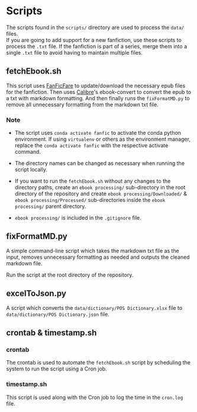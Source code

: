 # Scripts

The scripts found in the `scripts/` directory are used to process the `data/` files. <br/>
If you are going to add support for a new fanfiction, use these scripts to process the `.txt` file. If the fanfiction is part of a series, merge them into a single `.txt` file to avoid having to maintain multiple files.

## fetchEbook.sh

This script uses [FanFicFare](https://github.com/JimmXinu/FanFicFare) to update/download the necessary epub files for the fanfiction. Then uses [Calibre](https://github.com/kovidgoyal/calibre)'s ebook-convert to convert the epub to a txt with markdown formatting. And then finally runs the `fixFormatMD.py` to remove all unnecessary formatting from the markdown txt file.

### Note

- The script uses `conda activate fanfic` to activate the conda python environment. If using `virtualenv` or others as the environment manager, replace the `conda activate fanfic` with the respective activate command.

- The directory names can be changed as necessary when running the script locally.
- If you want to run the `fetchEbook.sh` without any changes to the directory paths, create an `ebook processing/` sub-directory in the root directory of the repository and create `ebook processing/Downloaded/` & `ebook processing/Processed/` sub-directories inside the `ebook processing/` parent directory.

- `ebook processing/` is included in the `.gitignore` file.

## fixFormatMD.py

A simple command-line script which takes the markdown txt file as the input, removes unnecessary formatting as needed and outputs the cleaned markdown file.

Run the script at the root directory of the repository.

## excelToJson.py

A script which converts the `data/dictionary/POS Dictionary.xlsx` file to `data/dictionary/POS Dictionary.json` file.

## crontab & timestamp.sh

### crontab

The crontab is used to automate the `fetchEbook.sh` script by scheduling the system to run the script using a Cron job.

### timestamp.sh

This script is used along with the Cron job to log the time in the `cron.log` file.
